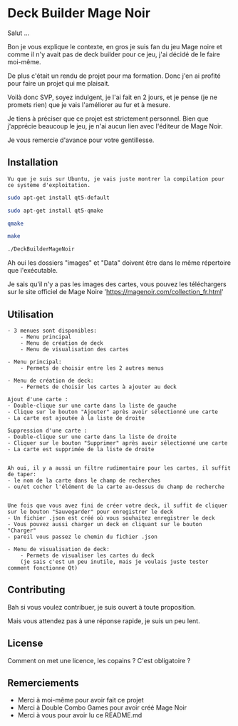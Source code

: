 # Deck Builder Mage Noir

Salut ... 

Bon je vous explique le contexte, en gros je suis fan du jeu Mage noire et comme il n'y avait pas de deck builder pour ce jeu, j'ai décidé de le faire moi-même.

De plus c'était un rendu de projet pour ma formation. Donc j'en ai profité pour faire un projet qui me plaisait.

Voilà donc SVP, soyez indulgent, je l'ai fait en 2 jours, et je pense (je ne promets rien) que je vais l'améliorer au fur et à mesure.

Je tiens à préciser que ce projet est strictement personnel. Bien que j'apprécie beaucoup le jeu, je n'ai aucun lien avec l'éditeur de Mage Noir.

Je vous remercie d'avance pour votre gentillesse.

## Installation
    Vu que je suis sur Ubuntu, je vais juste montrer la compilation pour ce système d'exploitation.

```bash
sudo apt-get install qt5-default
```
```bash
sudo apt-get install qt5-qmake
```
```bash
qmake
```
```bash
make
```
```bash
./DeckBuilderMageNoir
```

Ah oui les dossiers "images" et "Data" doivent être dans le même répertoire que l'exécutable.

Je sais qu'il n'y a pas les images des cartes, vous pouvez les téléchargers sur le site officiel de Mage Noire 'https://magenoir.com/collection_fr.html'

## Utilisation
````
- 3 menues sont disponibles:
    - Menu principal
    - Menu de création de deck
    - Menu de visualisation des cartes
````
````
- Menu principal:
    - Permets de choisir entre les 2 autres menus
````

````
- Menu de création de deck:
    - Permets de choisir les cartes à ajouter au deck

Ajout d'une carte :
- Double-clique sur une carte dans la liste de gauche 
- Clique sur le bouton "Ajouter" après avoir sélectionné une carte
- La carte est ajoutée à la liste de droite

Suppression d'une carte :
- Double-clique sur une carte dans la liste de droite
- Cliquer sur le bouton "Supprimer" après avoir sélectionné une carte
- La carte est supprimée de la liste de droite
    
    
Ah oui, il y a aussi un filtre rudimentaire pour les cartes, il suffit de taper:
- le nom de la carte dans le champ de recherches
- ou/et cocher l'élément de la carte au-dessus du champ de recherche


Une fois que vous avez fini de créer votre deck, il suffit de cliquer sur le bouton "Sauvegarder" pour enregistrer le deck
- Un fichier .json est créé où vous souhaitez enregistrer le deck
- Vous pouvez aussi charger un deck en cliquant sur le bouton "Charger"
- pareil vous passez le chemin du fichier .json

````

````
- Menu de visualisation de deck:
    - Permets de visualiser les cartes du deck
    (je sais c'est un peu inutile, mais je voulais juste tester comment fonctionne Qt)

````

## Contributing

Bah si vous voulez contribuer, je suis ouvert à toute proposition.

Mais vous attendez pas à une réponse rapide, je suis un peu lent.

## License

Comment on met une licence, les copains ?
C'est obligatoire ?

## Remerciements

- Merci à moi-même pour avoir fait ce projet
- Merci à Double Combo Games pour avoir créé Mage Noir
- Merci à vous pour avoir lu ce README.md
